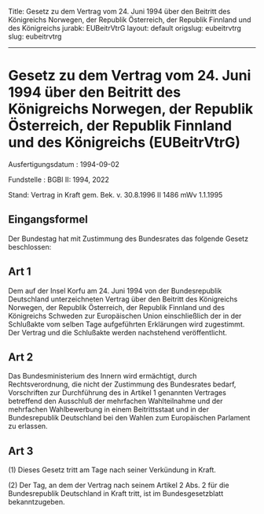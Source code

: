 Title: Gesetz zu dem Vertrag vom 24. Juni 1994 über den Beitritt des Königreichs Norwegen,
  der Republik Österreich, der Republik Finnland und des Königreichs
jurabk: EUBeitrVtrG
layout: default
origslug: eubeitrvtrg
slug: eubeitrvtrg

---

# Gesetz zu dem Vertrag vom 24. Juni 1994 über den Beitritt des Königreichs Norwegen, der Republik Österreich, der Republik Finnland und des Königreichs (EUBeitrVtrG)

Ausfertigungsdatum
:   1994-09-02

Fundstelle
:   BGBl II: 1994, 2022

Stand: Vertrag in Kraft gem. Bek. v. 30.8.1996 II 1486 mWv 1.1.1995

## Eingangsformel

Der Bundestag hat mit Zustimmung des Bundesrates das folgende Gesetz
beschlossen:


## Art 1

Dem auf der Insel Korfu am 24. Juni 1994 von der Bundesrepublik
Deutschland unterzeichneten Vertrag über den Beitritt des Königreichs
Norwegen, der Republik Österreich, der Republik Finnland und des
Königreichs Schweden zur Europäischen Union einschließlich der in der
Schlußakte vom selben Tage aufgeführten Erklärungen wird zugestimmt.
Der Vertrag und die Schlußakte werden nachstehend veröffentlicht.


## Art 2

Das Bundesministerium des Innern wird ermächtigt, durch
Rechtsverordnung, die nicht der Zustimmung des Bundesrates bedarf,
Vorschriften zur Durchführung des in Artikel 1 genannten Vertrages
betreffend den Ausschluß der mehrfachen Wahlteilnahme und der
mehrfachen Wahlbewerbung in einem Beitrittsstaat und in der
Bundesrepublik Deutschland bei den Wahlen zum Europäischen Parlament
zu erlassen.


## Art 3

(1) Dieses Gesetz tritt am Tage nach seiner Verkündung in Kraft.

(2) Der Tag, an dem der Vertrag nach seinem Artikel 2 Abs. 2 für die
Bundesrepublik Deutschland in Kraft tritt, ist im Bundesgesetzblatt
bekanntzugeben.

